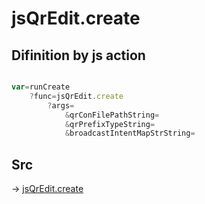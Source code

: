 # jsQrEdit.create

## Difinition by js action

```js.js

var=runCreate
	?func=jsQrEdit.create
		?args=
			&qrConFilePathString=
			&qrPrefixTypeString=
			&broadcastIntentMapStrString=
```

## Src

-> [jsQrEdit.create](https://github.com/puutaro/CommandClick/blob/master/app/src/main/java/com/puutaro/commandclick/fragment_lib/terminal_fragment/js_interface/qr/JsQrEdit.kt#L31)


